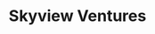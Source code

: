 ---
layout: firm_page
title: "Skyview Ventures"
id: "skyviewventures.com"
permalink: "/skyviewventuresskyviewventures.com/"
website: "https://skyviewventures.com"
offices: "Nashville (United States)"
investment_stages: "Seed, Series A, Series B"
portfolio_companies: "SRECTrade, Agrology, Allumia, CleanFiber, ConnectDER, Copper Labs, Evergrow, Fermata Energy, Flair, Frost Methane, Fuse, Gaia-Scope, GraphNX, Giraffe Financial, HST Power, Kanin Energy, NewSunRoad, Optiwatt, RaiseGreen, Raptor Maps, Rebound, Shifted Energy, Sungage, Sunwealth Power, Virtual Peaker, Yotta Energy"
portfolio_link: "https://skyviewventures.com/portfolio/"
investment_markets: "Renewable Energy, Environmental Commodities, Solar Project Finance, Electric Vehicle Infrastructure, Clean Energy Technologies, Predictive Agriculture, Energy Efficiency, Carbon Capture, V2X Systems, Low Carbon Fuel Standards, Grid Optimization, Clean Energy Storage"
founded_year: "2008"
description: "Skyview Ventures invests in renewable energy markets across North America. Their investments focus on environmental commodities, solar project finance, electric vehicle infrastructure, and early-stage startups within the clean energy sector. They manage three operating subsidiaries and have a strong track record in REC financing and renewable energy development."
linkedin: "https://www.linkedin.com/company/skyview-ventures"
twitter: ""
instagram: ""
team_page: ""
investor_type: "Venture Capital"
crunchbase: "https://www.crunchbase.com/organization/skyview-ventures"
pitchbook: "https://pitchbook.com/profiles/investor/399064-24"

# SEO Optimization
meta_title: "Skyview Ventures - VC Firm - projectstartups.com"
meta_description: "Skyview Ventures, Skyview Ventures invests in renewable energy markets across North America. Their investments focus on environmental commodities, solar project finance..."
meta_keywords: "Skyview Ventures, Renewable Energy, Environmental Commodities, Solar Project Finance, Electric Vehicle Infrastructure, Clean Energy Technologies, Predictive Agriculture, Energy Efficiency, Carbon Capture, V2X Systems, Low Carbon Fuel Standards, Grid Optimization, Clean Energy Storage, VC firm, venture capital, startup investor, projectstartups.com"
canonical_url: "https://vc.projectstartups.com/skyviewventuresskyviewventures.com/"
---